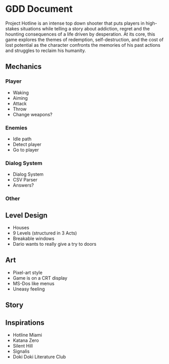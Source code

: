 # GDD Document

Project Hotline is an intense top down shooter that puts players in high-stakes situations while telling a story about addiction, regret and the hounting consequences of a life driven by desperation. At its core, this game explores the themes of redemption, self-destruction, and the cost of lost potential as the character confronts the memories of his past actions and struggles to reclaim his humanity.

## Mechanics

### Player

- Waking
- Aiming
- Attack
- Throw
- Change weapons?

### Enemies

- Idle path
- Detect player
- Go to player

### Dialog System

- Dialog System
- CSV Parser
- Answers?

### Other

## Level Design

- Houses
- 9 Levels (structured in 3 Acts)
- Breakable windows
- Dario wants to really give a try to doors

## Art

- Pixel-art style
- Game is on a CRT display
- MS-Dos like menus
- Uneasy feeling

## Story

## Inspirations

- Hotline Miami
- Katana Zero
- Silent Hill
- Signalis
- Doki Doki Literature Club